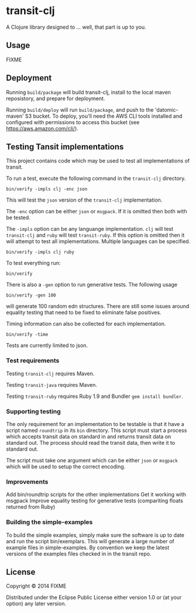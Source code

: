 # transit-clj

A Clojure library designed to ... well, that part is up to you.

## Usage

FIXME

## Deployment

Running `build/package` will build transit-clj, install to the local
maven reposistory, and prepare for deployment.

Running `build/deploy` will run `build/package`, and push to the
'datomic-maven' S3 bucket.  To deploy, you'll need the AWS CLI tools
installed and configured with permissions to access this bucket (see
https://aws.amazon.com/cli/).

## Testing Tansit implementations

This project contains code which may be used to test all
implementations of transit.

To run a test, execute the following command in the `transit-clj`
directory.

```
bin/verify -impls clj -enc json
```

This will test the `json` version of the `transit-clj` implementation.

The `-enc` option can be either `json` or `msgpack`. If it is omitted
then both with be tested.

The `-impls` option can be any languange implementation. `clj` will
test `transit-clj` and `ruby` will test `transit-ruby`. If this option
is omitted then it will attempt to test all implementations. Multiple
languages can be specified.

```
bin/verify -impls clj ruby
```

To test everything run:

```
bin/verify
```

There is also a `-gen` option to run generative tests. The following usage

```
bin/verify -gen 100
```

will generate 100 random edn structures. There are still some issues
around equality testing that need to be fixed to eliminate false
positives.

Timing information can also be collected for each implementation.

```
bin/verify -time
```

Tests are currently limited to json.


### Test requirements

Testing `transit-clj` requires Maven.

Testing `transit-java` requires Maven.

Testing `transit-ruby` requires Ruby 1.9 and Bundler `gem install bundler`.


### Supporting testing

The only requirement for an implementation to be testable is that it
have a script named `roundtrip` in its `bin` directory. This script
must start a process which accepts transit data on standard in and
returns transit data on standard out. The process should read the
transit data, then write it to standard out.

The script must take one argument which can be either `json` or
`msgpack` which will be used to setup the correct encoding.


### Improvements

Add bin/roundtrip scripts for the other implementations
Get it working with msgpack
Improve equality testing for generative tests (compariting floats returned from Ruby)

### Building the simple-examples

To build the simple examples, simply make sure the software is up to date
and run the script bin/exemplars. This will generate a large number of example
files in simple-examples. By convention we keep the latest versions of the
examples files checked in in the transit repo.


## License

Copyright © 2014 FIXME

Distributed under the Eclipse Public License either version 1.0 or (at
your option) any later version.
